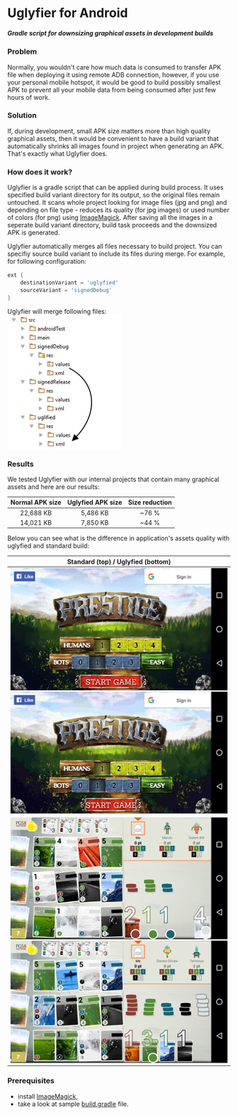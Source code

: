 # Uglyfier for Android
##### Gradle script for downsizing graphical assets in development builds

### Problem
Normally, you wouldn't care how much data is consumed to transfer APK file when deploying it using remote ADB connection, however, if you use your personal mobile hotspot, it would be good to build possibly smallest APK to prevent all your mobile data from being consumed after just few hours of work.

### Solution
If, during development, small APK size matters more than high quality graphical assets, then it would be convenient to have a build variant that automatically shrinks all images found in project when generating an APK. That's exactly what Uglyfier does.

### How does it work?
Uglyfier is a gradle script that can be applied during build process. It uses specified build variant directory for its output, so the original files remain untouched. It scans whole project looking for image files (jpg and png) and depending on file type - reduces its quality (for jpg images) or used number of colors (for png) using [ImageMagick](http://www.imagemagick.org/). After saving all the images in a seperate build variant directory, build task proceeds and the downsized APK is generated.

Uglyfier automatically merges all files necessary to build project. You can specifiy source build variant to include its files during merge. For example, for following configuration:

```groovy
ext {
    destinationVariant = 'uglyfied'
    sourceVariant = 'signedDebug'
}
```
Uglyfier will merge following files: </br>
<img style="display: block" src="/screenshots/filetree.jpg"/>

### Results
We tested Uglyfier with our internal projects that contain many graphical assets and here are our results: 

<table class="table table-bordered table-striped">
    <thead>
        <tr>
            <th>Normal APK size</th>
            <th>Uglyfied APK size</th>
            <th>Size reduction</th>
        </tr>
    </thead>    
    <tr>
        <td align="center">22,688 KB</td>
        <td align="center">5,486 KB</td>
        <td align="center">~76 %</td>
    </tr>
    <tr>
        <td align="center">14,021 KB</td>
        <td align="center">7,850 KB</td>
        <td align="center">~44 %</td>
    </tr>
</table>

Below you can see what is the difference in application's assets quality with uglyfied and standard build:

<table class="table table-bordered table-striped">
    <thead>
        <tr>
            <th>Standard (top) / Uglyfied (bottom)</th>
        </tr>
    </thead>    
    <tr>
        <td align="center"><img src="/screenshots/normal1.png" /><img src="/screenshots/uglyfied1.png" /></td>
    </tr>
    <tr>
        <td align="center"><img src="/screenshots/normal2.png" /><img src="/screenshots/uglyfied2.png" /></td>
    </tr>
</table>

### Prerequisites
* install [ImageMagick](http://www.imagemagick.org/),
* take a look at sample [build.gradle](sample/build.gradle) file.